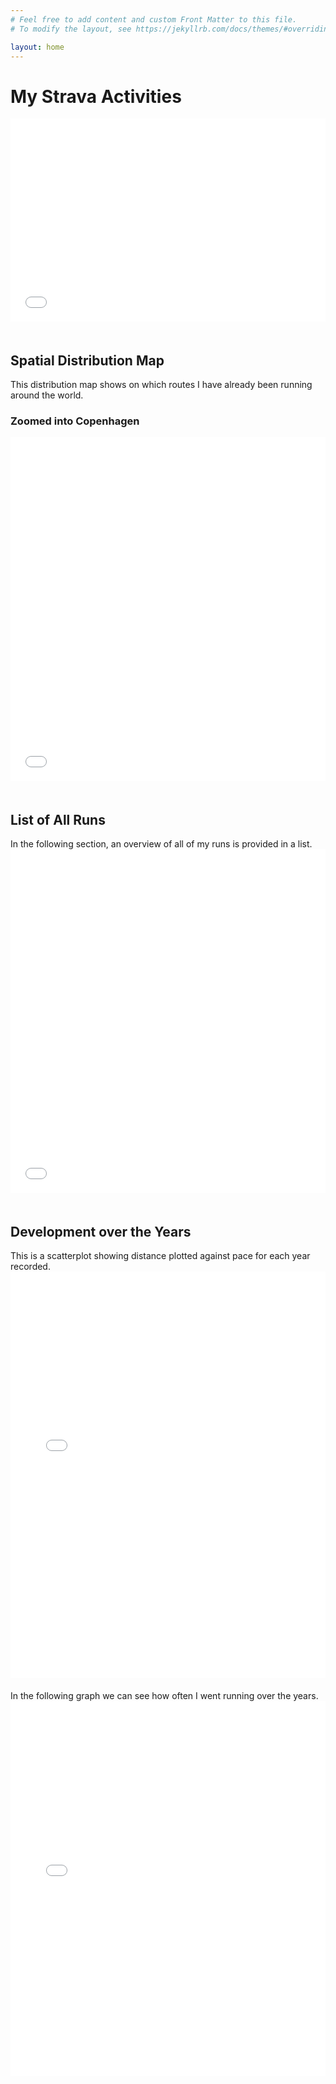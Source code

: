 ```yaml
---
# Feel free to add content and custom Front Matter to this file.
# To modify the layout, see https://jekyllrb.com/docs/themes/#overriding-theme-defaults

layout: home
---
```


<h1>My Strava Activities</h1>

<iframe src="statistics.html" width="100%" height="325" style="border:none; margin-bottom: 20px;"></iframe>

<h2>Spatial Distribution Map</h2>
This distribution map shows on which routes I have already been running around the world.
<h3>Zoomed into Copenhagen</h3>
<iframe src="activity_map.html" width="100%" height="550" style="border:none; margin-bottom: 20px;"></iframe>

<h2>List of All Runs</h2>
In the following section, an overview of all of my runs is provided in a list.
<iframe src="runs_list.html" width="100%" height="550" style="border:none; margin-bottom: 20px;"></iframe>

<h2>Development over the Years</h2>
This is a scatterplot showing distance plotted against pace for each year recorded.
<iframe src="distance_vs_pace.html" width="100%" height="650" style="border:none; margin-bottom: 20px;"></iframe>
In the following graph we can see how often I went running over the years.
<iframe src="runs_over_years.html" width="100%" height="600" style="border:none; margin-bottom: 20px;"></iframe>